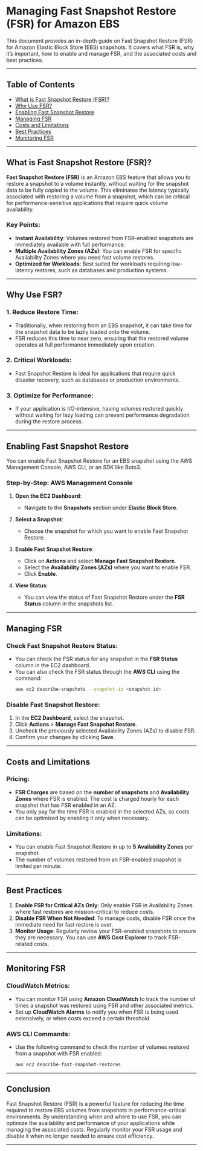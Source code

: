# Managing Fast Snapshot Restore (FSR) for Amazon EBS

This document provides an in-depth guide on Fast Snapshot Restore (FSR) for Amazon Elastic Block Store (EBS) snapshots. It covers what FSR is, why it’s important, how to enable and manage FSR, and the associated costs and best practices.

---

## Table of Contents
- [What is Fast Snapshot Restore (FSR)?](#what-is-fast-snapshot-restore-fsr)
- [Why Use FSR?](#why-use-fsr)
- [Enabling Fast Snapshot Restore](#enabling-fast-snapshot-restore)
- [Managing FSR](#managing-fsr)
- [Costs and Limitations](#costs-and-limitations)
- [Best Practices](#best-practices)
- [Monitoring FSR](#monitoring-fsr)
---

## What is Fast Snapshot Restore (FSR)?

**Fast Snapshot Restore (FSR)** is an Amazon EBS feature that allows you to restore a snapshot to a volume instantly, without waiting for the snapshot data to be fully copied to the volume. This eliminates the latency typically associated with restoring a volume from a snapshot, which can be critical for performance-sensitive applications that require quick volume availability.

### Key Points:
- **Instant Availability**: Volumes restored from FSR-enabled snapshots are immediately available with full performance.
- **Multiple Availability Zones (AZs)**: You can enable FSR for specific Availability Zones where you need fast volume restores.
- **Optimized for Workloads**: Best suited for workloads requiring low-latency restores, such as databases and production systems.

---

## Why Use FSR?

### 1. **Reduce Restore Time**:
   - Traditionally, when restoring from an EBS snapshot, it can take time for the snapshot data to be lazily loaded onto the volume.
   - FSR reduces this time to near zero, ensuring that the restored volume operates at full performance immediately upon creation.

### 2. **Critical Workloads**:
   - Fast Snapshot Restore is ideal for applications that require quick disaster recovery, such as databases or production environments.

### 3. **Optimize for Performance**:
   - If your application is I/O-intensive, having volumes restored quickly without waiting for lazy loading can prevent performance degradation during the restore process.

---

## Enabling Fast Snapshot Restore

You can enable Fast Snapshot Restore for an EBS snapshot using the AWS Management Console, AWS CLI, or an SDK like Boto3.

### Step-by-Step: AWS Management Console

1. **Open the EC2 Dashboard**:
   - Navigate to the **Snapshots** section under **Elastic Block Store**.

2. **Select a Snapshot**:
   - Choose the snapshot for which you want to enable Fast Snapshot Restore.

3. **Enable Fast Snapshot Restore**:
   - Click on **Actions** and select **Manage Fast Snapshot Restore**.
   - Select the **Availability Zones (AZs)** where you want to enable FSR.
   - Click **Enable**.

4. **View Status**:
   - You can view the status of Fast Snapshot Restore under the **FSR Status** column in the snapshots list.

---

## Managing FSR

### Check Fast Snapshot Restore Status:
- You can check the FSR status for any snapshot in the **FSR Status** column in the EC2 dashboard.
- You can also check the FSR status through the **AWS CLI** using the command:
   ```bash
   aws ec2 describe-snapshots --snapshot-id <snapshot-id>

### Disable Fast Snapshot Restore:
1. In the **EC2 Dashboard**, select the snapshot.
2. Click **Actions** > **Manage Fast Snapshot Restore**.
3. Uncheck the previously selected Availability Zones (AZs) to disable FSR.
4. Confirm your changes by clicking **Save**.

---

## Costs and Limitations

### Pricing:
- **FSR Charges** are based on the **number of snapshots** and **Availability Zones** where FSR is enabled. The cost is charged hourly for each snapshot that has FSR enabled in an AZ.
- You only pay for the time FSR is enabled in the selected AZs, so costs can be optimized by enabling it only when necessary.

### Limitations:
- You can enable Fast Snapshot Restore in up to **5 Availability Zones** per snapshot.
- The number of volumes restored from an FSR-enabled snapshot is limited per minute.

---

## Best Practices

1. **Enable FSR for Critical AZs Only**: Only enable FSR in Availability Zones where fast restores are mission-critical to reduce costs.
2. **Disable FSR When Not Needed**: To manage costs, disable FSR once the immediate need for fast restore is over.
3. **Monitor Usage**: Regularly review your FSR-enabled snapshots to ensure they are necessary. You can use **AWS Cost Explorer** to track FSR-related costs.

---

## Monitoring FSR

### CloudWatch Metrics:
- You can monitor FSR using **Amazon CloudWatch** to track the number of times a snapshot was restored using FSR and other associated metrics.
- Set up **CloudWatch Alarms** to notify you when FSR is being used extensively, or when costs exceed a certain threshold.

### AWS CLI Commands:
- Use the following command to check the number of volumes restored from a snapshot with FSR enabled:
   ```bash
   aws ec2 describe-fast-snapshot-restores
   ```

---

## Conclusion

Fast Snapshot Restore (FSR) is a powerful feature for reducing the time required to restore EBS volumes from snapshots in performance-critical environments. By understanding when and where to use FSR, you can optimize the availability and performance of your applications while managing the associated costs. Regularly monitor your FSR usage and disable it when no longer needed to ensure cost efficiency.

---
